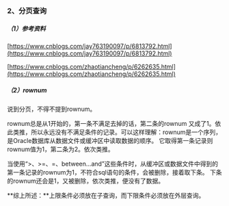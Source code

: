 ### 2、分页查询

##### （1）参考资料

[https://www.cnblogs.com/jay763190097/p/6813792.html](https://www.cnblogs.com/jay763190097/p/6813792.html)

[https://www.cnblogs.com/zhaotiancheng/p/6262635.html](https://www.cnblogs.com/zhaotiancheng/p/6262635.html)

##### （2）rownum

说到分页，不得不提到rownum。

rownum总是从1开始的，第一条不满足去掉的话，第二条的rownum 又成了1。依此类推，所以永远没有不满足条件的记录。可以这样理解：rownum是一个序列，是Oracle数据库从数据文件或缓冲区中读取数据的顺序。它取得第一条记录则rownum值为1，第二条为2。依次类推。

当使用“&gt;、&gt;=、=、between...and”这些条件时，从缓冲区或数据文件中得到的第一条记录的rownum为1，不符合sql语句的条件，会被删除，接着取下条。下条的rownum还会是1，又被删除，依次类推，便没有了数据。

**综上所述：**上限条件必须放在子查询，而下限条件必须放在外层查询。



